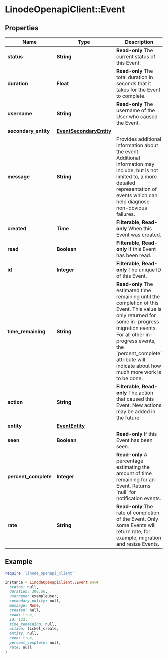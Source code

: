 # LinodeOpenapiClient::Event

## Properties

| Name | Type | Description | Notes |
| ---- | ---- | ----------- | ----- |
| **status** | **String** | __Read-only__ The current status of this Event. | [optional][readonly] |
| **duration** | **Float** | __Read-only__ The total duration in seconds that it takes for the Event to complete. | [optional][readonly] |
| **username** | **String** | __Read-only__ The username of the User who caused the Event. | [optional][readonly] |
| **secondary_entity** | [**EventSecondaryEntity**](EventSecondaryEntity.md) |  | [optional] |
| **message** | **String** | Provides additional information about the event. Additional information may include, but is not limited to, a more detailed representation of events which can help diagnose non-obvious failures. | [optional] |
| **created** | **Time** | __Filterable__, __Read-only__ When this Event was created. | [optional][readonly] |
| **read** | **Boolean** | __Filterable__, __Read-only__ If this Event has been read. | [optional][readonly] |
| **id** | **Integer** | __Filterable__, __Read-only__ The unique ID of this Event. | [optional][readonly] |
| **time_remaining** | **String** | __Read-only__ The estimated time remaining until the completion of this Event. This value is only returned for some in-progress migration events. For all other in-progress events, the &#x60;percent_complete&#x60; attribute will indicate about how much more work is to be done. | [optional][readonly] |
| **action** | **String** | __Filterable__, __Read-only__ The action that caused this Event. New actions may be added in the future. | [optional][readonly] |
| **entity** | [**EventEntity**](EventEntity.md) |  | [optional] |
| **seen** | **Boolean** | __Read-only__ If this Event has been seen. | [optional][readonly] |
| **percent_complete** | **Integer** | __Read-only__ A percentage estimating the amount of time remaining for an Event. Returns &#x60;null&#x60; for notification events. | [optional][readonly] |
| **rate** | **String** | __Read-only__ The rate of completion of the Event. Only some Events will return rate; for example, migration and resize Events. | [optional][readonly] |

## Example

```ruby
require 'linode_openapi_client'

instance = LinodeOpenapiClient::Event.new(
  status: null,
  duration: 300.56,
  username: exampleUser,
  secondary_entity: null,
  message: None,
  created: null,
  read: true,
  id: 123,
  time_remaining: null,
  action: ticket_create,
  entity: null,
  seen: true,
  percent_complete: null,
  rate: null
)
```

